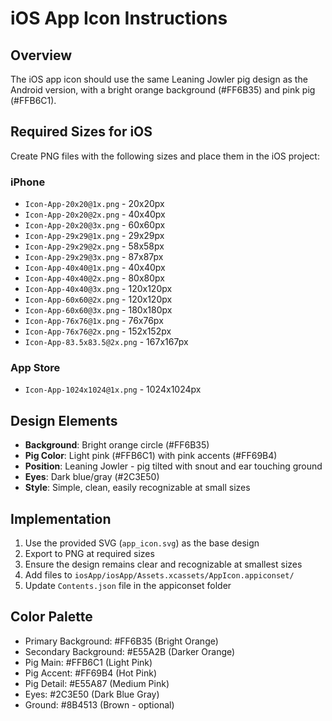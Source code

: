 # iOS App Icon Instructions

## Overview
The iOS app icon should use the same Leaning Jowler pig design as the Android version, with a bright orange background (#FF6B35) and pink pig (#FFB6C1).

## Required Sizes for iOS
Create PNG files with the following sizes and place them in the iOS project:

### iPhone
- `Icon-App-20x20@1x.png` - 20x20px
- `Icon-App-20x20@2x.png` - 40x40px  
- `Icon-App-20x20@3x.png` - 60x60px
- `Icon-App-29x29@1x.png` - 29x29px
- `Icon-App-29x29@2x.png` - 58x58px
- `Icon-App-29x29@3x.png` - 87x87px
- `Icon-App-40x40@1x.png` - 40x40px
- `Icon-App-40x40@2x.png` - 80x80px
- `Icon-App-40x40@3x.png` - 120x120px
- `Icon-App-60x60@2x.png` - 120x120px
- `Icon-App-60x60@3x.png` - 180x180px
- `Icon-App-76x76@1x.png` - 76x76px
- `Icon-App-76x76@2x.png` - 152x152px
- `Icon-App-83.5x83.5@2x.png` - 167x167px

### App Store
- `Icon-App-1024x1024@1x.png` - 1024x1024px

## Design Elements
- **Background**: Bright orange circle (#FF6B35)
- **Pig Color**: Light pink (#FFB6C1) with pink accents (#FF69B4)
- **Position**: Leaning Jowler - pig tilted with snout and ear touching ground
- **Eyes**: Dark blue/gray (#2C3E50)
- **Style**: Simple, clean, easily recognizable at small sizes

## Implementation
1. Use the provided SVG (`app_icon.svg`) as the base design
2. Export to PNG at required sizes
3. Ensure the design remains clear and recognizable at smallest sizes
4. Add files to `iosApp/iosApp/Assets.xcassets/AppIcon.appiconset/`
5. Update `Contents.json` file in the appiconset folder

## Color Palette
- Primary Background: #FF6B35 (Bright Orange)
- Secondary Background: #E55A2B (Darker Orange)
- Pig Main: #FFB6C1 (Light Pink)
- Pig Accent: #FF69B4 (Hot Pink)
- Pig Detail: #E55A87 (Medium Pink)
- Eyes: #2C3E50 (Dark Blue Gray)
- Ground: #8B4513 (Brown - optional)